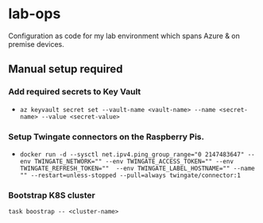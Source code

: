 # lab-ops

Configuration as code for my lab environment which spans Azure & on premise devices.

## Manual setup required

### Add required secrets to Key Vault
- `az keyvault secret set --vault-name <vault-name> --name <secret-name> --value <secret-value>`

### Setup Twingate connectors on the Raspberry Pis.
- `docker run -d --sysctl net.ipv4.ping_group_range="0 2147483647" --env TWINGATE_NETWORK="" --env TWINGATE_ACCESS_TOKEN="" --env TWINGATE_REFRESH_TOKEN=""  --env TWINGATE_LABEL_HOSTNAME="" --name "" --restart=unless-stopped --pull=always twingate/connector:1`

### Bootstrap K8S cluster

`task boostrap -- <cluster-name>`



